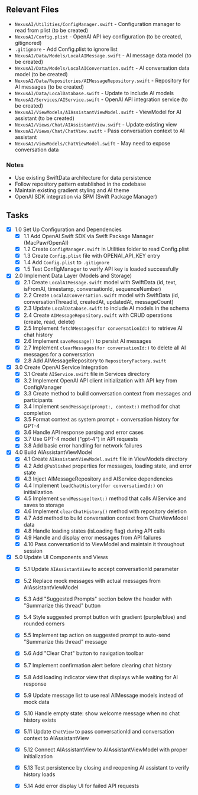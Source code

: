 ## Relevant Files

- `NexusAI/Utilities/ConfigManager.swift` - Configuration manager to read from plist (to be created)
- `NexusAI/Config.plist` - OpenAI API key configuration (to be created, gitignored)
- `.gitignore` - Add Config.plist to ignore list
- `NexusAI/Data/Models/LocalAIMessage.swift` - AI message data model (to be created)
- `NexusAI/Data/Models/LocalAIConversation.swift` - AI conversation data model (to be created)
- `NexusAI/Data/Repositories/AIMessageRepository.swift` - Repository for AI messages (to be created)
- `NexusAI/Data/LocalDatabase.swift` - Update to include AI models
- `NexusAI/Services/AIService.swift` - OpenAI API integration service (to be created)
- `NexusAI/ViewModels/AIAssistantViewModel.swift` - ViewModel for AI assistant (to be created)
- `NexusAI/Views/Chat/AIAssistantView.swift` - Update existing view
- `NexusAI/Views/Chat/ChatView.swift` - Pass conversation context to AI assistant
- `NexusAI/ViewModels/ChatViewModel.swift` - May need to expose conversation data

### Notes

- Use existing SwiftData architecture for data persistence
- Follow repository pattern established in the codebase
- Maintain existing gradient styling and AI theme
- OpenAI SDK integration via SPM (Swift Package Manager)

## Tasks

- [x] 1.0 Set Up Configuration and Dependencies
  - [x] 1.1 Add OpenAI Swift SDK via Swift Package Manager (MacPaw/OpenAI)
  - [x] 1.2 Create `ConfigManager.swift` in Utilities folder to read Config.plist
  - [x] 1.3 Create `Config.plist` file with OPENAI_API_KEY entry
  - [x] 1.4 Add `Config.plist` to `.gitignore`
  - [x] 1.5 Test ConfigManager to verify API key is loaded successfully
- [x] 2.0 Implement Data Layer (Models and Storage)
  - [x] 2.1 Create `LocalAIMessage.swift` model with SwiftData (id, text, isFromAI, timestamp, conversationId, sequenceNumber)
  - [x] 2.2 Create `LocalAIConversation.swift` model with SwiftData (id, conversationThreadId, createdAt, updatedAt, messageCount)
  - [x] 2.3 Update `LocalDatabase.swift` to include AI models in the schema
  - [x] 2.4 Create `AIMessageRepository.swift` with CRUD operations (create, read, delete)
  - [x] 2.5 Implement `fetchMessages(for conversationId:)` to retrieve AI chat history
  - [x] 2.6 Implement `saveMessage()` to persist AI messages
  - [x] 2.7 Implement `clearMessages(for conversationId:)` to delete all AI messages for a conversation
  - [x] 2.8 Add AIMessageRepository to `RepositoryFactory.swift`
- [x] 3.0 Create OpenAI Service Integration
  - [x] 3.1 Create `AIService.swift` file in Services directory
  - [x] 3.2 Implement OpenAI API client initialization with API key from ConfigManager
  - [x] 3.3 Create method to build conversation context from messages and participants
  - [x] 3.4 Implement `sendMessage(prompt:, context:)` method for chat completion
  - [x] 3.5 Format context as system prompt + conversation history for GPT-4
  - [x] 3.6 Handle API response parsing and error cases
  - [x] 3.7 Use GPT-4 model ("gpt-4") in API requests
  - [x] 3.8 Add basic error handling for network failures
- [x] 4.0 Build AIAssistantViewModel
  - [x] 4.1 Create `AIAssistantViewModel.swift` file in ViewModels directory
  - [x] 4.2 Add `@Published` properties for messages, loading state, and error state
  - [x] 4.3 Inject AIMessageRepository and AIService dependencies
  - [x] 4.4 Implement `loadChatHistory(for conversationId:)` on initialization
  - [x] 4.5 Implement `sendMessage(text:)` method that calls AIService and saves to storage
  - [x] 4.6 Implement `clearChatHistory()` method with repository deletion
  - [x] 4.7 Add method to build conversation context from ChatViewModel data
  - [x] 4.8 Handle loading states (isLoading flag) during API calls
  - [x] 4.9 Handle and display error messages from API failures
  - [x] 4.10 Pass conversationId to ViewModel and maintain it throughout session
- [x] 5.0 Update UI Components and Views
  - [x] 5.1 Update `AIAssistantView` to accept conversationId parameter
  - [x] 5.2 Replace mock messages with actual messages from AIAssistantViewModel
  - [x] 5.3 Add "Suggested Prompts" section below the header with "Summarize this thread" button
  - [x] 5.4 Style suggested prompt button with gradient (purple/blue) and rounded corners
  - [x] 5.5 Implement tap action on suggested prompt to auto-send "Summarize this thread" message
  - [x] 5.6 Add "Clear Chat" button to navigation toolbar
  - [x] 5.7 Implement confirmation alert before clearing chat history
  - [x] 5.8 Add loading indicator view that displays while waiting for AI response
  - [x] 5.9 Update message list to use real AIMessage models instead of mock data
  - [x] 5.10 Handle empty state: show welcome message when no chat history exists
  - [x] 5.11 Update `ChatView` to pass conversationId and conversation context to AIAssistantView
  - [x] 5.12 Connect AIAssistantView to AIAssistantViewModel with proper initialization
  - [x] 5.13 Test persistence by closing and reopening AI assistant to verify history loads
  - [x] 5.14 Add error display UI for failed API requests

